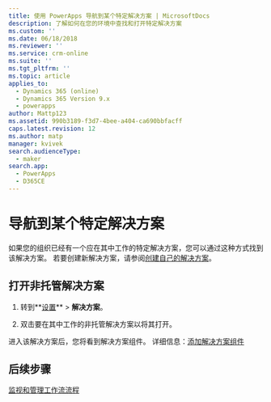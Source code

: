 ```yaml
---
title: 使用 PowerApps 导航到某个特定解决方案 | MicrosoftDocs
description: 了解如何在您的环境中查找和打开特定解决方案
ms.custom: ''
ms.date: 06/18/2018
ms.reviewer: ''
ms.service: crm-online
ms.suite: ''
ms.tgt_pltfrm: ''
ms.topic: article
applies_to:
  - Dynamics 365 (online)
  - Dynamics 365 Version 9.x
  - powerapps
author: Mattp123
ms.assetid: 990b3189-f3d7-4bee-a404-ca690bbfacff
caps.latest.revision: 12
ms.author: matp
manager: kvivek
search.audienceType:
  - maker
search.app:
  - PowerApps
  - D365CE
---
```


# <a name="navigate-to-a-specific-solution"></a>导航到某个特定解决方案

如果您的组织已经有一个应在其中工作的特定解决方案，您可以通过这种方式找到该解决方案。 若要创建新解决方案，请参阅[创建自己的解决方案](create-solution.md)。  
  
## <a name="open-an-unmanaged-solution"></a>打开非托管解决方案  
  
1. 转到**[设置](../model-driven-apps/advanced-navigation.md#settings)** > **解决方案**。  
  
2. 双击要在其中工作的非托管解决方案以将其打开。  
  
 进入该解决方案后，您将看到解决方案组件。 详细信息：[添加解决方案组件](solutions-overview.md)  

 ## <a name="next-steps"></a>后续步骤
[监视和管理工作流流程](/flow/monitor-manage-processes)
